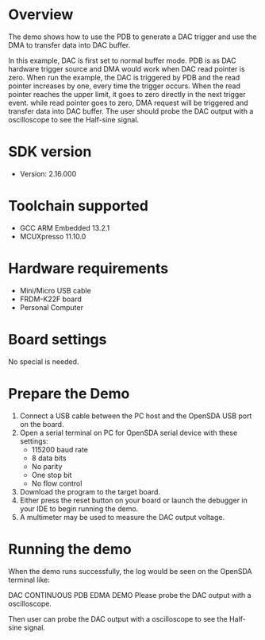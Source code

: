 Overview
========

The demo shows how to use the PDB to generate a DAC trigger and use the DMA to transfer data into DAC buffer.

In this example, DAC is first set to normal buffer mode. PDB is as DAC hardware trigger source and DMA would work 
when DAC read pointer is zero. When run the example, the DAC is triggered by PDB and the read pointer increases by one,
every time the trigger occurs. When the read pointer reaches the upper limit, it goes to zero directly in the next trigger event.
while read pointer goes to zero, DMA request will be triggered and transfer data into DAC buffer. The user should probe
the DAC output with a oscilloscope to see the Half-sine signal.

SDK version
===========
- Version: 2.16.000

Toolchain supported
===================
- GCC ARM Embedded  13.2.1
- MCUXpresso  11.10.0

Hardware requirements
=====================
- Mini/Micro USB cable
- FRDM-K22F board
- Personal Computer

Board settings
==============
No special is needed.

Prepare the Demo
================
1.  Connect a USB cable between the PC host and the OpenSDA USB port on the board.
2.  Open a serial terminal on PC for OpenSDA serial device with these settings:
    - 115200 baud rate
    - 8 data bits
    - No parity
    - One stop bit
    - No flow control
3.  Download the program to the target board.
4.  Either press the reset button on your board or launch the debugger in your IDE to begin running the demo.
5.  A multimeter may be used to measure the DAC output voltage.

Running the demo
================
When the demo runs successfully, the log would be seen on the OpenSDA terminal like:

DAC CONTINUOUS PDB EDMA DEMO
Please probe the DAC output with a oscilloscope.

Then user can probe the DAC output with a oscilloscope to see the Half-sine signal.

